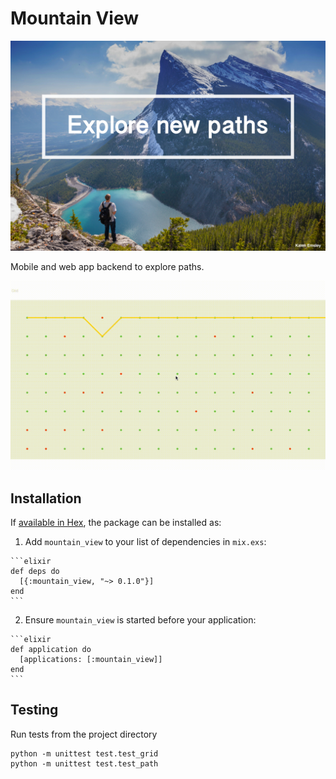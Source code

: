 # Mountain View

![Mountain View](https://github.com/shavit/MountainViews/blob/master/doc/mountain_views.jpg?raw=true)

Mobile and web app backend to explore paths.

![Navigation and path finding](https://github.com/shavit/MountainViews/blob/master/doc/grid.gif?raw=true)

## Installation

If [available in Hex](https://hex.pm/docs/publish), the package can be installed as:

  1. Add `mountain_view` to your list of dependencies in `mix.exs`:

    ```elixir
    def deps do
      [{:mountain_view, "~> 0.1.0"}]
    end
    ```

  2. Ensure `mountain_view` is started before your application:

    ```elixir
    def application do
      [applications: [:mountain_view]]
    end
    ```


## Testing
Run tests from the project directory
````
python -m unittest test.test_grid
python -m unittest test.test_path
````
